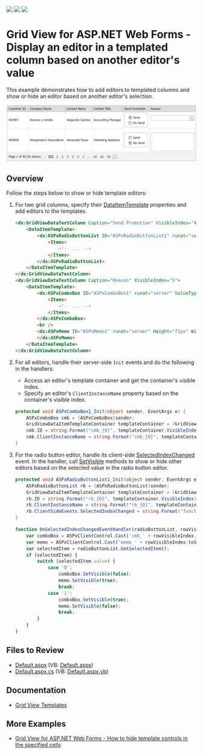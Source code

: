 <!-- default badges list -->
![](https://img.shields.io/endpoint?url=https://codecentral.devexpress.com/api/v1/VersionRange/128542772/13.1.4%2B)
[![](https://img.shields.io/badge/Open_in_DevExpress_Support_Center-FF7200?style=flat-square&logo=DevExpress&logoColor=white)](https://supportcenter.devexpress.com/ticket/details/E2284)
[![](https://img.shields.io/badge/📖_How_to_use_DevExpress_Examples-e9f6fc?style=flat-square)](https://docs.devexpress.com/GeneralInformation/403183)
<!-- default badges end -->
# Grid View for ASP.NET Web Forms - Display an editor in a templated column based on another editor's value

This example demonstrates how to add editors to templated columns and show or hide an editor based on another editor's selection.

![Display editors in templated columns](displayControls.png)

## Overview

Follow the steps below to show or hide template editors:

1. For two grid columns, specify their [DataItemTemplate](https://docs.devexpress.com/AspNet/DevExpress.Web.GridViewDataColumn.DataItemTemplate) properties and add editors to the templates.

    ```aspx
    <dx:GridViewDataTextColumn Caption="Send Promotion" VisibleIndex="4">
        <DataItemTemplate>
            <dx:ASPxRadioButtonList ID="ASPxRadioButtonList1" runat="server" OnInit="ASPxRadioButtonList1_Init">
                <Items>
                    <!-- ... -->
                </Items>
            </dx:ASPxRadioButtonList>
        </DataItemTemplate>
    </dx:GridViewDataTextColumn>
    <dx:GridViewDataTextColumn Caption="Reason" VisibleIndex="5">
        <DataItemTemplate>
            <dx:ASPxComboBox ID="ASPxComboBox1" runat="server" ValueType="System.String" OnInit="ASPxComboBox1_Init">
                <Items>
                    <!-- ... -->
                </Items>
            </dx:ASPxComboBox>
            <br />
            <dx:ASPxMemo ID="ASPxMemo1" runat="server" Height="71px" Width="170px" OnInit="ASPxMemo1_Init">
            </dx:ASPxMemo>
        </DataItemTemplate>
    </dx:GridViewDataTextColumn>
    ```

2. For all editors, handle their server-side `Init` events and do the following in the handlers:

   * Access an editor's template container and get the container's visible index.
   * Specify an editor's `ClientInstanceName` property based on the container's visible index.

    ```cs
    protected void ASPxComboBox1_Init(object sender, EventArgs e) {
        ASPxComboBox cmb = (ASPxComboBox)sender;
        GridViewDataItemTemplateContainer templateContainer = (GridViewDataItemTemplateContainer)cmb.NamingContainer;
        cmb.ID = string.Format("cmb_{0}", templateContainer.VisibleIndex);
        cmb.ClientInstanceName = string.Format("cmb_{0}", templateContainer.VisibleIndex);
    }
    ```

3. For the radio button editor, handle its client-side [SelectedIndexChanged](https://docs.devexpress.com/AspNet/js-ASPxClientListEdit.SelectedIndexChanged) event. In the handler, call [SetVisible](https://docs.devexpress.com/AspNet/js-ASPxClientControlBase.SetVisible(visible)) methods to show or hide other editors based on the selected value in the radio button editor.

    ```cs
    protected void ASPxRadioButtonList1_Init(object sender, EventArgs e) {
        ASPxRadioButtonList rb = (ASPxRadioButtonList)sender;
        GridViewDataItemTemplateContainer templateContainer = (GridViewDataItemTemplateContainer)rb.NamingContainer;
        rb.ID = string.Format("rb_{0}", templateContainer.VisibleIndex);
        rb.ClientInstanceName = string.Format("rb_{0}", templateContainer.VisibleIndex);
        rb.ClientSideEvents.SelectedIndexChanged = string.Format("function(s, e) {{ OnSelectedIndexChangedEventHandler({0}, '{1}'); }}", rb.ClientInstanceName, templateContainer.VisibleIndex);
    }
    ```

    ```js
    function OnSelectedIndexChangedEventHandler(radioButtonList, rowVisibleIndex) {
        var comboBox = ASPxClientControl.Cast('cmb_' + rowVisibleIndex.toString());
        var memo = ASPxClientControl.Cast('memo_' + rowVisibleIndex.toString());
        var selectedItem = radioButtonList.GetSelectedItem();
        if (selectedItem) {
            switch (selectedItem.value) {
                case '0':
                    comboBox.SetVisible(false);
                    memo.SetVisible(true);
                    break;
                case '1':
                    comboBox.SetVisible(true);
                    memo.SetVisible(false);
                    break;
            }
        }
    }
    ```

## Files to Review

* [Default.aspx](./CS/WebSite/Default.aspx) (VB: [Default.aspx](./VB/WebSite/Default.aspx))
* [Default.aspx.cs](./CS/WebSite/Default.aspx.cs) (VB: [Default.aspx.vb](./VB/WebSite/Default.aspx.vb))

## Documentation

* [Grid View Templates](https://docs.devexpress.com/AspNet/3718/components/grid-view/concepts/templates)

## More Examples

* [Grid View for ASP.NET Web Forms - How to hide template controls in the specified cells](https://github.com/DevExpress-Examples/how-to-hide-template-controls-in-individual-cells-e1385)
